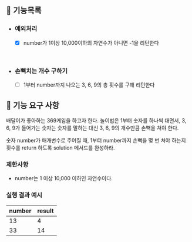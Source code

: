 ## 📌 기능목록
- ### 예외처리
    - [x] number가 1이상 10,000이하의 자연수가 아니면 -1을 리턴한다

      <br/>

- ### 손뼉치는 개수 구하기
    - [ ] 1부터 number까지 나오는 3, 6, 9의 총 횟수를 구해 리턴한다




## 🚀 기능 요구 사항

배달이가 좋아하는 369게임을 하고자 한다. 놀이법은 1부터 숫자를 하나씩 대면서, 3, 6, 9가 들어가는 숫자는 숫자를 말하는 대신 3, 6, 9의 개수만큼 손뼉을 쳐야 한다.

숫자 number가 매개변수로 주어질 때, 1부터 number까지 손뼉을 몇 번 쳐야 하는지 횟수를 return 하도록 solution 메서드를 완성하라.

### 제한사항

- number는 1 이상 10,000 이하인 자연수이다.

### 실행 결과 예시

| number | result |
| --- | --- |
| 13 | 4 |
| 33 | 14 |
